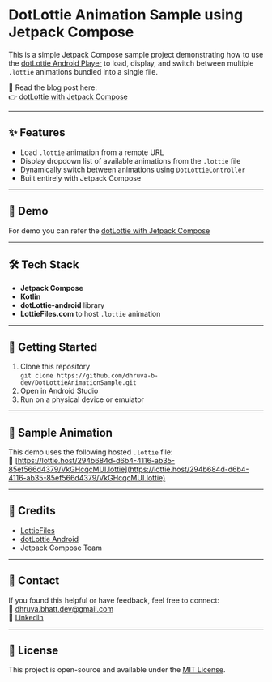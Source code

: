 # DotLottie Animation Sample using Jetpack Compose

This is a simple Jetpack Compose sample project demonstrating how to use the [dotLottie Android Player](https://github.com/LottieFiles/dotlottie-android) to load, display, and switch between multiple `.lottie` animations bundled into a single file.

📝 Read the blog post here:  
👉 [dotLottie with Jetpack Compose](https://medium.com/@dhruva.bhatt.dev/dotlottie-with-jetpack-compose-83e7c6c3756e)

---

## ✨ Features

- Load `.lottie` animation from a remote URL
- Display dropdown list of available animations from the `.lottie` file
- Dynamically switch between animations using `DotLottieController`
- Built entirely with Jetpack Compose

---

## 📸 Demo

For demo you can refer the [dotLottie with Jetpack Compose](https://medium.com/@dhruva.bhatt.dev/dotlottie-with-jetpack-compose-83e7c6c3756e) 

---

## 🛠️ Tech Stack

- **Jetpack Compose**
- **Kotlin**
- **dotLottie-android** library
- **LottieFiles.com** to host `.lottie` animation

---

## 🚀 Getting Started

1. Clone this repository  
   `git clone https://github.com/dhruva-b-dev/DotLottieAnimationSample.git`
2. Open in Android Studio
3. Run on a physical device or emulator

---

## 📂 Sample Animation

This demo uses the following hosted `.lottie` file:  
🔗 [https://lottie.host/294b684d-d6b4-4116-ab35-85ef566d4379/VkGHcqcMUI.lottie](https://lottie.host/294b684d-d6b4-4116-ab35-85ef566d4379/VkGHcqcMUI.lottie)

---

## 🙌 Credits

- [LottieFiles](https://lottiefiles.com/)
- [dotLottie Android](https://github.com/LottieFiles/dotlottie-android)
- Jetpack Compose Team

---

## 📩 Contact

If you found this helpful or have feedback, feel free to connect:  
📧 dhruva.bhatt.dev@gmail.com  
🔗 [LinkedIn](https://www.linkedin.com/in/dhruvabhatt2004/)

---

## 📃 License

This project is open-source and available under the [MIT License](LICENSE).

